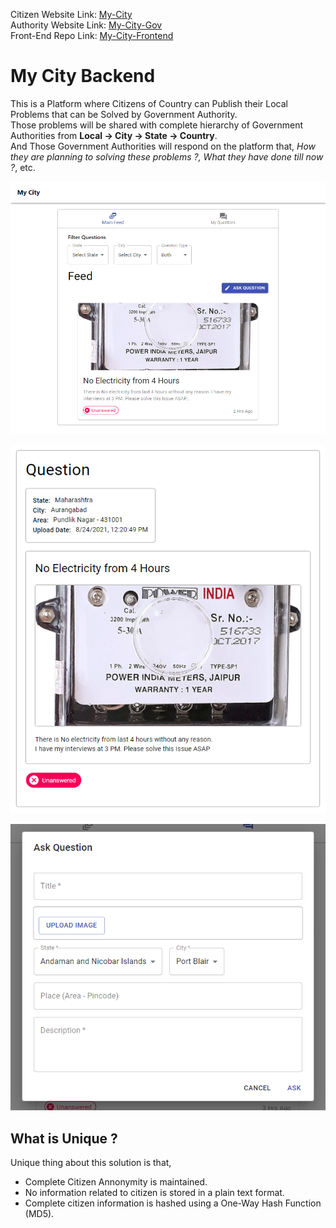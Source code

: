 Citizen Website Link: [My-City](https://my-city.netlify.app/) \
Authority Website Link: [My-City-Gov](https://my-city-gov.netlify.app/) \
Front-End Repo Link: [My-City-Frontend](https://github.com/coding-CEO/My-City)

# My City Backend

This is a Platform where Citizens of Country can Publish their Local Problems that can be Solved by Government Authority. \
Those problems will be shared with complete hierarchy of Government Authorities from **Local -> City -> State -> Country**. \
And Those Government Authorities will respond on the platform that, _How they are planning to solving these problems ?, What they have done till now ?_, etc.

![Demo Feed](/readmeStatic/feed.PNG)

![Demo Question](/readmeStatic/question.PNG)

![Demo Answer](/readmeStatic/answer.PNG)

## What is Unique ?

Unique thing about this solution is that,

- Complete Citizen Annonymity is maintained.
- No information related to citizen is stored in a plain text format.
- Complete citizen information is hashed using a One-Way Hash Function (MD5).
